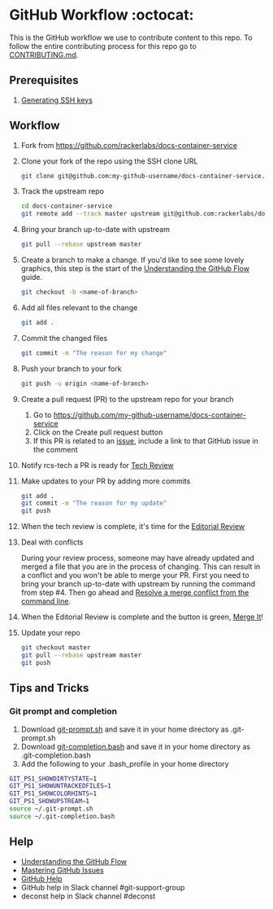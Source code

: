 # GitHub Workflow :octocat:

This is the GitHub workflow we use to contribute content to this repo. To follow the entire contributing process for this repo go to [CONTRIBUTING.md](CONTRIBUTING.md).

## Prerequisites

1. [Generating SSH keys](https://help.github.com/articles/generating-ssh-keys/)

## Workflow

1. Fork from https://github.com/rackerlabs/docs-container-service

2. Clone your fork of the repo using the SSH clone URL
    ```bash
    git clone git@github.com:my-github-username/docs-container-service.git
    ```

3. Track the upstream repo
    ```bash
    cd docs-container-service
    git remote add --track master upstream git@github.com:rackerlabs/docs-container-service.git
    ```

4. Bring your branch up-to-date with upstream
    ```bash
    git pull --rebase upstream master
    ```

5. Create a branch to make a change. If you'd like to see some lovely graphics, this step is the start of the [Understanding the GitHub Flow](https://guides.github.com/introduction/flow/index.html) guide.
    ```bash
    git checkout -b <name-of-branch>
    ```

6. Add all files relevant to the change
    ```bash
    git add .
    ```

7. Commit the changed files
    ```bash
    git commit -m "The reason for my change"
    ```

8. Push your branch to your fork
    ```bash
    git push -u origin <name-of-branch>
    ```

9. Create a pull request (PR) to the upstream repo for your branch

    1. Go to https://github.com/my-github-username/docs-container-service
    2. Click on the Create pull request button
    3. If this PR is related to an [issue](https://github.com/rackerlabs/docs-container-service/issues), include a link to that GitHub issue in the comment

10. Notify rcs-tech a PR is ready for [Tech Review](CONTRIBUTING.md#technical-review)

11. Make updates to your PR by adding more commits
    ```bash
    git add .
    git commit -m "The reason for my update"
    git push
    ```

12. When the tech review is complete, it's time for the [Editorial Review](CONTRIBUTING.md#editorial-review)

13. Deal with conflicts

    During your review process, someone may have already updated and merged a file that you are in the process of changing. This can result in a conflict and you won't be able to merge your PR. First you need to bring your branch up-to-date with upstream by running the command from step #4. Then go ahead and [Resolve a merge conflict from the command line](https://help.github.com/articles/resolving-a-merge-conflict-from-the-command-line/).

14. When the Editorial Review is complete and the button is green, [Merge It](CONTRIBUTING.md#merge-it)!

15. Update your repo
    ```bash
    git checkout master
    git pull --rebase upstream master
    git push
    ```

## Tips and Tricks

### Git prompt and completion

1. Download [git-prompt.sh](https://raw.githubusercontent.com/git/git/master/contrib/completion/git-prompt.sh) and save it in your home directory as .git-prompt.sh
1. Download [git-completion.bash](https://github.com/git/git/blob/master/contrib/completion/git-completion.bash) and save it in your home directory as .git-completion.bash
1. Add the following to your .bash_profile in your home directory

```bash
GIT_PS1_SHOWDIRTYSTATE=1
GIT_PS1_SHOWUNTRACKEDFILES=1
GIT_PS1_SHOWCOLORHINTS=1
GIT_PS1_SHOWUPSTREAM=1
source ~/.git-prompt.sh
source ~/.git-completion.bash
```

## Help

* [Understanding the GitHub Flow](https://guides.github.com/introduction/flow/index.html)
* [Mastering GitHub Issues](https://guides.github.com/features/issues/)
* [GitHub Help](https://help.github.com/)
* GitHub help in Slack channel #git-support-group
* deconst help in Slack channel #deconst
